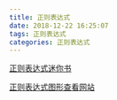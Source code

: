 ```yaml
---
title: 正则表达式
date: 2018-12-22 16:25:07
tags: 正则表达式
categories: 正则表达式
---
```

[正则表达式迷你书](https://github.com/qdlaoyao/js-regex-mini-book/raw/master/JavaScript%E6%AD%A3%E5%88%99%E8%A1%A8%E8%BE%BE%E5%BC%8F%E8%BF%B7%E4%BD%A0%E4%B9%A6%EF%BC%881.1%E7%89%88%EF%BC%89.pdf)

[正则表达式图形查看网站](https://regexper.com/)
